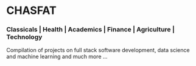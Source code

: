 <p align="center">
<h1>CHASFAT</h1> <h3>Classicals | Health | Academics | Finance | Agriculture | Technology</h3> 
</p>
<p>
Compilation of projects on full stack software development, data science and machine learning and much more ...
  
</p>


<!---
Nobiscumdeus/Nobiscumdeus is a ✨ special ✨ repository because its `README.md` (this file) appears on your GitHub profile.
You can click the Preview link to take a look at your changes.
--->
